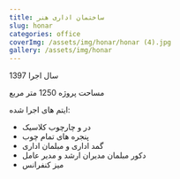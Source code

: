 ```yaml
---
title: ساختمان اداری هنر
slug: honar
categories: office
coverImg: /assets/img/honar/honar (4).jpg
gallery: /assets/img/honar
---
```


سال اجرا 1397

مساحت پروژه 1250 متر مربع

ایتم های اجرا شده:
- در و چارچوب کلاسیک
- پنجره های تمام چوب
- گمد اداری  و مبلمان اداری
- دکور مبلمان مدیران ارشد و مدیر عامل
- میز کنفرانس
